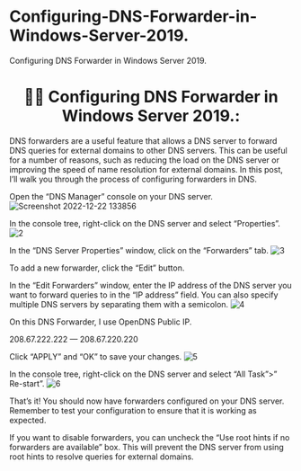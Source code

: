 # Configuring-DNS-Forwarder-in-Windows-Server-2019.
Configuring DNS Forwarder in Windows Server 2019.

<h1 align="center">👨‍💻 Configuring DNS Forwarder in Windows Server 2019.:</h1>

DNS forwarders are a useful feature that allows a DNS server to forward DNS queries for external domains to other DNS servers. This can be useful for a number of reasons, such as reducing the load on the DNS server or improving the speed of name resolution for external domains. In this post, I’ll walk you through the process of configuring forwarders in DNS.


Open the “DNS Manager” console on your DNS server.
![Screenshot 2022-12-22 133856](https://user-images.githubusercontent.com/86381942/209290542-371f247f-126a-410d-a500-f158e88d5d37.png)


In the console tree, right-click on the DNS server and select “Properties”.
![2](https://user-images.githubusercontent.com/86381942/209290568-ee002229-0094-4552-b26a-66e9650b9e69.png)


In the “DNS Server Properties” window, click on the “Forwarders” tab.
![3](https://user-images.githubusercontent.com/86381942/209290577-967f6509-a827-4aef-a12c-ec2b46f6a3e6.png)


To add a new forwarder, click the “Edit” button.


In the “Edit Forwarders” window, enter the IP address of the DNS server you want to forward queries to in the “IP address” field. You can also specify multiple DNS servers by separating them with a semicolon.
![4](https://user-images.githubusercontent.com/86381942/209290607-0e79a583-26a7-497e-9023-6f156eea7739.png)


On this DNS Forwarder, I use OpenDNS Public IP.

208.67.222.222 — 208.67.220.220

Click “APPLY” and “OK” to save your changes.
![5](https://user-images.githubusercontent.com/86381942/209290634-944b7227-b4da-4a37-9c7c-99b56c9ad897.png)


In the console tree, right-click on the DNS server and select “All Task”>” Re-start”.
![6](https://user-images.githubusercontent.com/86381942/209290652-87d2db48-fc48-46ef-9c3c-c23dd15deb26.png)


That’s it! You should now have forwarders configured on your DNS server. Remember to test your configuration to ensure that it is working as expected.

If you want to disable forwarders, you can uncheck the “Use root hints if no forwarders are available” box. This will prevent the DNS server from using root hints to resolve queries for external domains.
